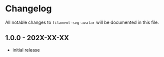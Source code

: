 # Changelog

All notable changes to `filament-svg-avatar` will be documented in this file.

## 1.0.0 - 202X-XX-XX

- initial release
